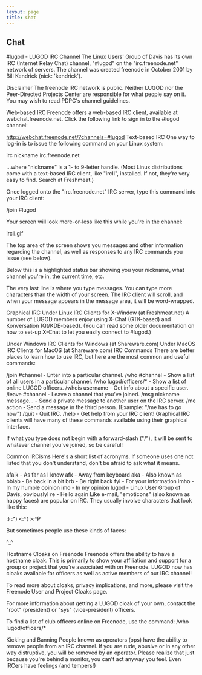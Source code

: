 ```yaml
---
layout: page
title: Chat
---
```


## Chat

\#lugod - LUGOD IRC Channel
The Linux Users' Group of Davis has its own IRC (Internet Relay Chat) channel, "#lugod" on the "irc.freenode.net" network of servers. The channel was created freenode in October 2001 by Bill Kendrick (nick: 'kendrick').

Disclaimer
The freenode IRC network is public. Neither LUGOD nor the Peer-Directed Projects Center are responsible for what people say on it. You may wish to read PDPC's channel guidelines.

Web-based IRC
Freenode offers a web-based IRC client, available at webchat.freenode.net. Click the following link to sign in to the #lugod channel:

http://webchat.freenode.net/?channels=#lugod
Text-based IRC
One way to log-in is to issue the following command on your Linux system:

irc nickname irc.freenode.net

...where "nickname" is a 1- to 9-letter handle. (Most Linux distributions come with a text-based IRC client, like "ircII", installed. If not, they're very easy to find. Search at Freshmeat.)

Once logged onto the "irc.freenode.net" IRC server, type this command into your IRC client:

/join #lugod

Your screen will look more-or-less like this while you're in the channel:

ircii.gif

The top area of the screen shows you messages and other information regarding the channel, as well as responses to any IRC commands you issue (see below).

Below this is a highlighted status bar showing you your nickname, what channel you're in, the current time, etc.

The very last line is where you type messages. You can type more characters than the width of your screen. The IRC client will scroll, and when your message appears in the message area, it will be word-wrapped.

Graphical IRC
Under Linux
IRC Clients for X-Window (at Freshmeat.net)
A number of LUGOD members enjoy using X-Chat (GTK-based) and Konversation (Qt/KDE-based). (You can read some older documentation on how to set-up X-Chat to let you easily connect to #lugod.)

Under Windows
IRC Clients for Windows (at Shareware.com)
Under MacOS
IRC Clients for MacOS (at Shareware.com)
IRC Commands
There are better places to learn how to use IRC, but here are the most common and useful commands:

/join #channel - Enter into a particular channel.
/who #channel - Show a list of all users in a particular channel.
/who lugod/officers/* - Show a list of online LUGOD officers.
/whois username - Get info about a specific user.
/leave #channel - Leave a channel that you've joined.
/msg nickname message... - Send a private message to another user on the IRC server.
/me action - Send a message in the third person. (Example: "/me has to go now")
/quit - Quit IRC.
/help - Get help from your IRC client!
Graphical IRC clients will have many of these commands available using their graphical interface.

If what you type does not begin with a forward-slash ("/"), it will be sent to whatever channel you've joined, so be careful!

Common IRCisms
Here's a short list of acronyms. If someone uses one not listed that you don't understand, don't be afraid to ask what it means.

afaik - As far as I know
afk - Away from keyboard
aka - Also known as
bbiab - Be back in a bit
brb - Be right back
fyi - For your information
imho - In my humble opinion
imo - In my opinion
lugod - Linux User Group of Davis, obviously!
re - Hello again
Like e-mail, "emoticons" (also known as happy faces) are popular on IRC. They usually involve characters that look like this:

:) :^) <:^( >:^P

But sometimes people use these kinds of faces:

^_^

Hostname Cloaks on Freenode
Freenode offers the ability to have a hostname cloak. This is primarily to show your affiliation and support for a group or project that you're associated with on Freenode. LUGOD now has cloaks available for officers as well as active members of our IRC channel!

To read more about cloaks, privacy implications, and more, please visit the Freenode User and Project Cloaks page.

For more information about getting a LUGOD cloak of your own, contact the "root" (president) or "sys" (vice-president) officers.

To find a list of club officers online on Freenode, use the command: /who lugod/officers/*

Kicking and Banning
People known as operators (ops) have the ability to remove people from an IRC channel. If you are rude, abusive or in any other way distruptive, you will be removed by an operator. Please realize that just because you're behind a monitor, you can't act anyway you feel. Even IRCers have feelings (and tempers!)